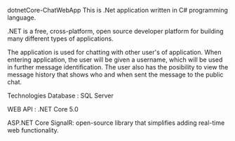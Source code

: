 dotnetCore-ChatWebApp
This is .Net application  written in C# programming language.

.NET is a free, cross-platform, open source developer platform for building many different types of applications.

The application is used for chatting with other user's of application. When entering application, the user will be given a username, which will be used in further message identification. The user also has the posibility to view the message history that shows who and when sent the message to the public chat. 

Technologies
Database : SQL Server

WEB API : .NET Core 5.0

ASP.NET Core SignalR: open-source library that simplifies adding real-time web functionality.
